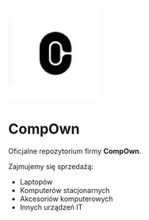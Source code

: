 ![CompOwn Logo](assets/compown-logo.png)

# CompOwn

Oficjalne repozytorium firmy **CompOwn**.

Zajmujemy się sprzedażą:
- Laptopów
- Komputerów stacjonarnych
- Akcesoriów komputerowych
- Innych urządzeń IT
